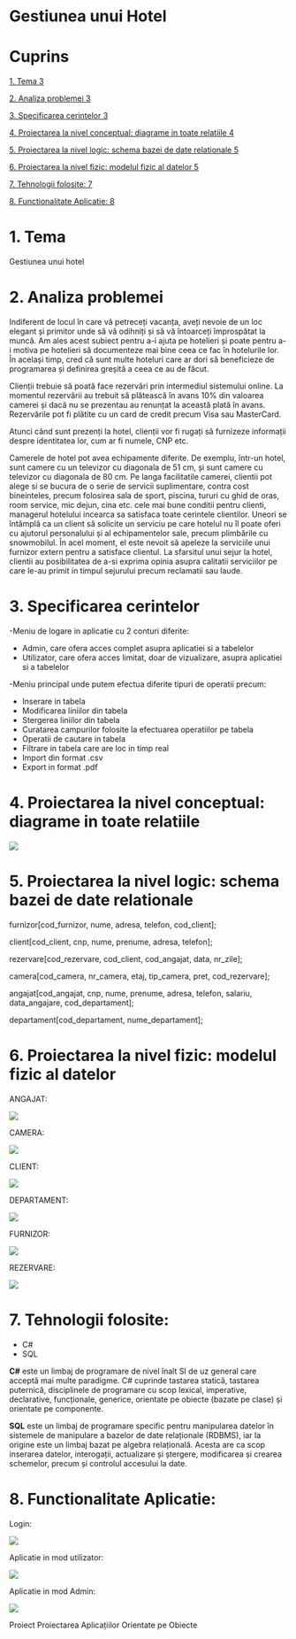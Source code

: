 # Gestiunea unui Hotel
#
# **Cuprins**

[1. Tema 3](#_Toc136115918)

[2. Analiza problemei 3](#_Toc136115919)

[3. Specificarea cerintelor 3](#_Toc136115920)

[4. Proiectarea la nivel conceptual: diagrame in toate relatiile 4](#_Toc136115921)

[5. Proiectarea la nivel logic: schema bazei de date relationale 5](#_Toc136115922)

[6. Proiectarea la nivel fizic: modelul fizic al datelor 5](#_Toc136115923)

[7. Tehnologii folosite: 7](#_Toc136115924)

[8. Functionalitate Aplicatie: 8](#_Toc136115925)

# 1. Tema

Gestiunea unui hotel

# 2. Analiza problemei

Indiferent de locul în care vă petreceți vacanța, aveți nevoie de un loc elegant și primitor unde să vă odihniți și să vă întoarceți împrospătat la muncă. Am ales acest subiect pentru a-i ajuta pe hotelieri și poate pentru a-i motiva pe hotelieri să documenteze mai bine ceea ce fac în hotelurile lor. În același timp, cred că sunt multe hoteluri care ar dori să beneficieze de programarea și definirea greșită a ceea ce au de făcut.

Clienții trebuie să poată face rezervări prin intermediul sistemului online. La momentul rezervării au trebuit să plătească în avans 10% din valoarea camerei și dacă nu se prezentau au renunțat la această plată în avans. Rezervările pot fi plătite cu un card de credit precum Visa sau MasterCard.

Atunci când sunt prezenți la hotel, clienții vor fi rugați să furnizeze informații despre identitatea lor, cum ar fi numele, CNP etc.

Camerele de hotel pot avea echipamente diferite. De exemplu, într-un hotel, sunt camere cu un televizor cu diagonala de 51 cm, și sunt camere cu televizor cu diagonala de 80 cm. Pe langa facilitatile camerei, clientii pot alege si se bucura de o serie de servicii suplimentare, contra cost bineinteles, precum folosirea sala de sport, piscina, tururi cu ghid de oras, room service, mic dejun, cina etc. cele mai bune conditii pentru clienti, managerul hotelului incearca sa satisfaca toate cerintele clientilor. Uneori se întâmplă ca un client să solicite un serviciu pe care hotelul nu îl poate oferi cu ajutorul personalului și al echipamentelor sale, precum plimbările cu snowmobilul. În acel moment, el este nevoit să apeleze la serviciile unui furnizor extern pentru a satisface clientul. La sfarsitul unui sejur la hotel, clientii au posibilitatea de a-si exprima opinia asupra calitatii serviciilor pe care le-au primit in timpul sejurului precum reclamatii sau laude.

# 3. Specificarea cerintelor

-Meniu de logare in aplicatie cu 2 conturi diferite:

- Admin, care ofera acces complet asupra aplicatiei si a tabelelor
- Utilizator, care ofera acces limitat, doar de vizualizare, asupra aplicatiei si a tabelelor

-Meniu principal unde putem efectua diferite tipuri de operatii precum:

- Inserare in tabela
- Modificarea liniilor din tabela
- Stergerea liniilor din tabela
- Curatarea campurilor folosite la efectuarea operatiilor pe tabela
- Operatii de cautare in tabela
- Filtrare in tabela care are loc in timp real
- Import din format .csv
- Export in format .pdf

# 4. Proiectarea la nivel conceptual: diagrame in toate relatiile

![](images/4.png)

# 5. Proiectarea la nivel logic: schema bazei de date relationale

furnizor[cod\_furnizor, nume, adresa, telefon, cod\_client];

client[cod\_client, cnp, nume, prenume, adresa, telefon];

rezervare[cod\_rezervare, cod\_client, cod\_angajat, data, nr\_zile];

camera[cod\_camera, nr\_camera, etaj, tip\_camera, pret, cod\_rezervare];

angajat[cod\_angajat, cnp, nume, prenume, adresa, telefon, salariu, data\_angajare, cod\_departament];

departament[cod\_departament, nume\_departament];

# 6. Proiectarea la nivel fizic: modelul fizic al datelor

ANGAJAT:

![](images/6.1.png)

CAMERA:

![](images/6.2.png)

CLIENT:

![](images/6.3.png)

DEPARTAMENT:

![](images/6.4.png)

FURNIZOR:

![](images/6.5.png)

REZERVARE:

![](images/6.6.png)

# 7. Tehnologii folosite:

- C#
- SQL

**C#** este un limbaj de programare de nivel înalt SI de uz general care acceptă mai multe paradigme. C# cuprinde tastarea statică, tastarea puternică, disciplinele de programare cu scop lexical, imperative, declarative, funcționale, generice, orientate pe obiecte (bazate pe clase) și orientate pe componente.

**SQL** este un limbaj de programare specific pentru manipularea datelor în sistemele de manipulare a bazelor de date relaționale (RDBMS), iar la origine este un limbaj bazat pe algebra relațională. Acesta are ca scop inserarea datelor, interogații, actualizare și ștergere, modificarea și crearea schemelor, precum și controlul accesului la date.

# 8. Functionalitate Aplicatie:

Login:

![](images/8.1.png)

Aplicatie in mod utilizator:

![](images/8.2.png)

Aplicatie in mod Admin:

![](images/8.3.png)

Proiect Proiectarea Aplicațiilor Orientate pe Obiecte
